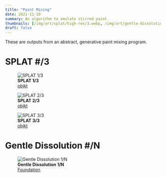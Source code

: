 ```yaml
---
title: "Paint Mixing"
date: 2021-11-10
summary: An algorithm to emulate stirred paint.
thumbnails: [/img/art/splat/high-res/3.webp, /img/art/gentle-dissolution/thumbnail/1.webp]
draft: false
---
```


These are outputs from an abstract, generative paint mixing program.

# SPLAT #/3

<div class="grid-2">
  <figure class="wide">
    <img src="/img/art/splat/high-res/1.webp" alt="SPLAT 1/3">
    <figcaption><b>SPLAT 1/3</b> 
    <br>
    <a href="https://objkt.com/asset/hicetnunc/527530">objkt</a>
    </figcaption> 
  </figure>
  <figure class="wide">
    <img src="/img/art/splat/high-res/2.webp" alt="SPLAT 2/3">
    <figcaption><b>SPLAT 2/3</b>
    <br>
    <a href="https://objkt.com/asset/hicetnunc/538593">objkt</a>
    </figcaption> 
  </figure>
</div>

<figure class="wide">
  <img src="/img/art/splat/high-res/3.webp" alt="SPLAT 3/3">
  <figcaption><b>SPLAT 3/3</b>
  <br>
  <a href="https://objkt.com/asset/hicetnunc/548406">objkt</a>
  </figcaption> 
</figure>

# Gentle Dissolution #/N 

<figure class="wide">
  <img src="/img/art/gentle-dissolution/high-res/1.webp" alt="Gentle Dissolution 1/N">
  <figcaption><b>Gentle Dissolution 1/N</b>
  <br>
  <a href="https://foundation.app/@larswander/~/124551">Foundation</a>
  </figcaption> 
</figure>
